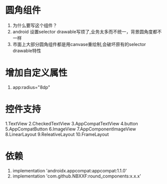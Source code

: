 # 圆角组件
1. 为什么要写这个组件？
2. android 设置selector drawable写烦了,业务太多而不统一，背景圆角度都不一样
3. 市面上大部分圆角组件都是用canvase重绘制,会破坏原有的selector drawable特性
# 增加自定义属性
1. app:radius="8dp"

# 控件支持
1.TextView
2.CheckedTextView
3.AppCompatTextView
4.button
5.AppCompatButton
6.ImageView
7.AppComponentImageView
8.LinearLayout
9.ReleativeLayout
10.FrameLayout

# 依赖
1.    implementation 'androidx.appcompat:appcompat:1.1.0'
2. 	  implementation 'com.github.NBXXF:round_components:x.x.x'
